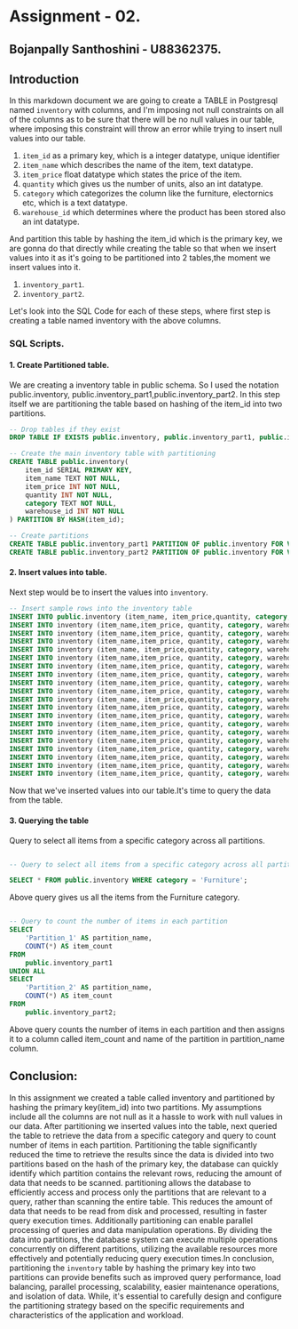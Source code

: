 # Assignment - 02.
## Bojanpally Santhoshini - U88362375.

## Introduction

In this markdown document we are going to create a TABLE in Postgresql named `inventory` with columns, and I'm imposing not null constraints on all of the columns as to be sure that there will be no null values in our table, where imposing this constraint will throw an error while trying to insert null values into our table.
1. `item_id` as a primary key, which is a integer datatype, unique identifier 
2. `item_name` which describes the name of the item, text datatype.
3. `item_price` float datatype which states the price of the item.
4.  `quantity` which gives us the number of units, also an int datatype.
5. `category` which categorizes the column like the furniture, electornics etc, which is a text datatype.
6. `warehouse_id` which determines where the product has been stored also an int datatype.

And partition this table by hashing the item_id which is the primary key, we are gonna do that directly while creating the table so that when we insert values into it as it's going to be partitioned into 2 tables,the moment we insert values into it.

1. `inventory_part1`.
2. `inventory_part2`.

Let's look into the SQL Code for each of these steps, where first step is creating a table named inventory with the above columns.

### SQL Scripts.

#### 1. Create Partitioned table.

We are creating a inventory table in public schema. So I used the notation public.inventory, public.inventory_part1,public.inventory_part2. In this step itself we are partitioning the table based on hashing of the item_id into two partitions.

```sql
-- Drop tables if they exist
DROP TABLE IF EXISTS public.inventory, public.inventory_part1, public.inventory_part2;

-- Create the main inventory table with partitioning
CREATE TABLE public.inventory(
    item_id SERIAL PRIMARY KEY,
    item_name TEXT NOT NULL,
    item_price INT NOT NULL,
    quantity INT NOT NULL,
    category TEXT NOT NULL,
    warehouse_id INT NOT NULL
) PARTITION BY HASH(item_id);

-- Create partitions
CREATE TABLE public.inventory_part1 PARTITION OF public.inventory FOR VALUES WITH (MODULUS 2, REMAINDER 0);
CREATE TABLE public.inventory_part2 PARTITION OF public.inventory FOR VALUES WITH (MODULUS 2, REMAINDER 1);
```

#### 2. Insert values into table.

Next step would be to insert the values into `inventory`.


```sql
-- Insert sample rows into the inventory table
INSERT INTO public.inventory (item_name, item_price,quantity, category, warehouse_id) VALUES ( 'Adapter', 129.99,10,'Electronics', 5);
INSERT INTO inventory (item_name,item_price, quantity, category, warehouse_id) VALUES( 'Bedframe',39.99, 20, 'Furniture', 2);
INSERT INTO inventory (item_name,item_price, quantity, category, warehouse_id) VALUES('Comforter', 15.99,15,'Clothing', 3);
INSERT INTO inventory (item_name,item_price, quantity, category, warehouse_id) VALUES('Sofa', 399.99,25, 'Furniture', 1);
INSERT INTO inventory (item_name, item_price,quantity, category, warehouse_id) VALUES('Lawn Mower',199.99,30,'Household', 4);
INSERT INTO inventory (item_name,item_price, quantity, category, warehouse_id) VALUES('Television',899.99,1,'Electronics',5);
INSERT INTO inventory (item_name,item_price, quantity, category, warehouse_id) VALUES('Laptop',549.99,1,'Electronics',6);
INSERT INTO inventory (item_name,item_price, quantity, category, warehouse_id) VALUES('Table',449.99,1,'Furniture',2);
INSERT INTO inventory (item_name,item_price, quantity, category, warehouse_id) VALUES('Refrigerator',699.99,1,'Electronics',6);
INSERT INTO inventory (item_name,item_price, quantity, category, warehouse_id) VALUES('Footballs',199.99,12,'Sports',4);
INSERT INTO inventory (item_name, item_price,quantity, category, warehouse_id) VALUES ('Formal Shirts', 149.99, 2, 'Clothing', 8);
INSERT INTO inventory (item_name,item_price, quantity, category, warehouse_id) VALUES ('Jacket', 49.99,1, 'Clothing', 7);
INSERT INTO inventory (item_name,item_price, quantity, category, warehouse_id) VALUES ('Shoes', 165.99,2,'Accessories', 1);
INSERT INTO inventory (item_name,item_price, quantity, category, warehouse_id) VALUES ('Study Table', 35.99,1, 'Furniture', 5);
INSERT INTO inventory (item_name,item_price, quantity, category, warehouse_id) VALUES ('Shacket', 25.99, 2 , 'Clothing', 2);
INSERT INTO inventory (item_name,item_price, quantity, category, warehouse_id) VALUES ('Watch', 189.99,2, 'Accessories', 4);
INSERT INTO inventory (item_name,item_price, quantity, category, warehouse_id) VALUES ('Electric Cooker', 59.99,2, 'Electronics', 4);
INSERT INTO inventory (item_name,item_price, quantity, category, warehouse_id) VALUES ('Blender', 19.99,1, 'Electronics', 4);
INSERT INTO inventory (item_name,item_price, quantity, category, warehouse_id) VALUES ('Hand Bag', 349.89,2, 'Accessories', 4);
INSERT INTO inventory (item_name,item_price, quantity, category, warehouse_id) VALUES ('Watch', 189.99,2, 'Accessories', 4);
```

Now that we've inserted values into our table.It's time to query the data from the table.

#### 3. Querying the table

Query to select all items from a specific category across all partitions.

```sql

-- Query to select all items from a specific category across all partitions.

SELECT * FROM public.inventory WHERE category = 'Furniture';
```
Above query gives us all the items from the Furniture category.


```sql

-- Query to count the number of items in each partition
SELECT
    'Partition_1' AS partition_name,
    COUNT(*) AS item_count
FROM
    public.inventory_part1
UNION ALL
SELECT
    'Partition_2' AS partition_name,
    COUNT(*) AS item_count
FROM
    public.inventory_part2;
```
Above query counts the number of items in each partition and then assigns it to a column called item_count and name of the partition in partition_name column.

## Conclusion:
In this assignment we created a table called inventory and partitioned by hashing the primary key(item_id) into two partitions. My assumptions include all the columns are not null as it a hassle to work with null values in our data. After partitioning we inserted values into the table, next queried the table to retrieve the data from a specific category and query to count number of items in each partition. Partitioning the table significantly reduced the time to retrieve the results since the data is divided into two partitions based on the hash of the primary key, the database can quickly identify which partition contains the relevant rows, reducing the amount of data that needs to be scanned. partitioning allows the database to efficiently access and process only the partitions that are relevant to a query, rather than scanning the entire table. This reduces the amount of data that needs to be read from disk and processed, resulting in faster query execution times. Additionally partitioning can enable parallel processing of queries and data manipulation operations. By dividing the data into partitions, the database system can execute multiple operations concurrently on different partitions, utilizing the available resources more effectively and potentially reducing query execution times.In conclusion, partitioning the `inventory` table by hashing the primary key into two partitions can provide benefits such as improved query performance, load balancing, parallel processing, scalability, easier maintenance operations, and isolation of data. While, it's essential to carefully design and configure the partitioning strategy based on the specific requirements and characteristics of the application and workload.

